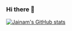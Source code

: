 ### Hi there 👋

<!--
**jainamdoshi/jainamdoshi** is a ✨ _special_ ✨ repository because its `README.md` (this file) appears on your GitHub profile.

Here are some ideas to get you started:

- 🔭 I’m currently working on ...
- 🌱 I’m currently learning ...
- 👯 I’m looking to collaborate on ...
- 🤔 I’m looking for help with ...
- 💬 Ask me about ...
- 📫 How to reach me: ...
- 😄 Pronouns: ...
- ⚡ Fun fact: ...
-->

[![Jainam's GitHub stats](https://github-readme-stats.vercel.app/api?username=jainamdoshi)](https://github.com/anuraghazra/github-readme-stats)
